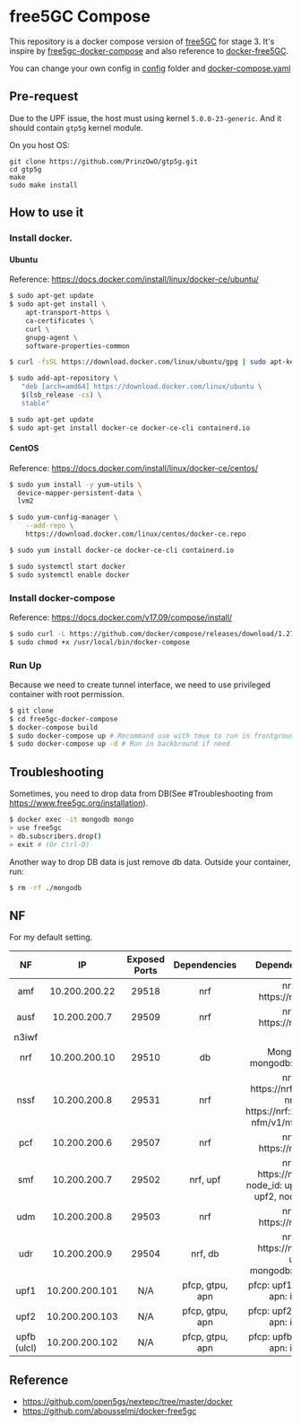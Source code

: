# free5GC Compose

This repository is a docker compose version of [free5GC](https://github.com/free5gc/free5gc) for stage 3. It's inspire by [free5gc-docker-compose](https://github.com/calee0219/free5gc-docker-compose) and also reference to [docker-free5GC](https://github.com/abousselmi/docker-free5gc).

You can change your own config in [config](./config) folder and [docker-compose.yaml](docker-compose.yaml)

## Pre-request

Due to the UPF issue, the host must using kernel `5.0.0-23-generic`. And it should contain `gtp5g` kernel module.

On you host OS:
```
git clone https://github.com/PrinzOwO/gtp5g.git
cd gtp5g
make
sudo make install
```

## How to use it
### Install docker.

#### Ubuntu
Reference: https://docs.docker.com/install/linux/docker-ce/ubuntu/
```bash
$ sudo apt-get update
$ sudo apt-get install \
    apt-transport-https \
    ca-certificates \
    curl \
    gnupg-agent \
    software-properties-common

$ curl -fsSL https://download.docker.com/linux/ubuntu/gpg | sudo apt-key add -

$ sudo add-apt-repository \
   "deb [arch=amd64] https://download.docker.com/linux/ubuntu \
   $(lsb_release -cs) \
   stable"

$ sudo apt-get update
$ sudo apt-get install docker-ce docker-ce-cli containerd.io
```

#### CentOS
Reference: https://docs.docker.com/install/linux/docker-ce/centos/
```bash
$ sudo yum install -y yum-utils \
  device-mapper-persistent-data \
  lvm2

$ sudo yum-config-manager \
    --add-repo \
    https://download.docker.com/linux/centos/docker-ce.repo

$ sudo yum install docker-ce docker-ce-cli containerd.io

$ sudo systemctl start docker
$ sudo systemctl enable docker
```

### Install docker-compose
Reference: https://docs.docker.com/v17.09/compose/install/
```bash
$ sudo curl -L https://github.com/docker/compose/releases/download/1.27.4/docker-compose-`uname -s`-`uname -m` -o /usr/local/bin/docker-compose
$ sudo chmod +x /usr/local/bin/docker-compose
```

### Run Up
Because we need to create tunnel interface, we need to use privileged container with root permission.
```bash
$ git clone 
$ cd free5gc-docker-compose
$ docker-compose build
$ sudo docker-compose up # Recommand use with tmux to run in frontground
$ sudo docker-compose up -d # Run in backbround if need
```

## Troubleshooting
Sometimes, you need to drop data from DB(See #Troubleshooting from https://www.free5gc.org/installation).
```bash
$ docker exec -it mongodb mongo
> use free5gc
> db.subscribers.drop()
> exit # (Or Ctrl-D)
```

Another way to drop DB data is just remove db data. Outside your container, run:
```bash
$ rm -rf ./mongodb
```

## NF

For my default setting.

| NF | IP | Exposed Ports | Dependencies | Dependencies URI |
|:-:|:-:|:-:|:-:|:-:|
| amf | 10.200.200.22 | 29518 | nrf | nrfUri: https://nrf:29510 |
| ausf | 10.200.200.7 | 29509 | nrf | nrfUri: https://nrf:29510 |
| n3iwf |
| nrf | 10.200.200.10 | 29510 | db | MongoDBUrl: mongodb://db:27017 |
| nssf | 10.200.200.8 | 29531 | nrf | nrfUri: https://nrf:29510gg/,<br/>nrfId: https://nrf:29510/nnrf-nfm/v1/nf-instances |
| pcf | 10.200.200.6 | 29507 | nrf | nrfUri: https://nrf:29510 |
| smf | 10.200.200.7 | 29502 | nrf, upf | nrfUri: https://nrf:29510,<br/>node_id: upf1, node_id: upf2, node_id: upf3 |
| udm | 10.200.200.8 | 29503 | nrf | nrfUri: https://nrf:29510 |
| udr | 10.200.200.9 | 29504 | nrf, db | nrfUri: https://nrf:29510,<br/>url: mongodb://db:27017 |
| upf1 | 10.200.200.101 | N/A | pfcp, gtpu, apn | pfcp: upf1, gtpu: upf1, apn: internet |
| upf2 | 10.200.200.103 | N/A | pfcp, gtpu, apn | pfcp: upf2, gtpu: upf2, apn: internet |
| upfb (ulcl) | 10.200.200.102 | N/A | pfcp, gtpu, apn | pfcp: upfb, gtpu: upfb, apn: intranet |

## Reference
- https://github.com/open5gs/nextepc/tree/master/docker
- https://github.com/abousselmi/docker-free5gc

